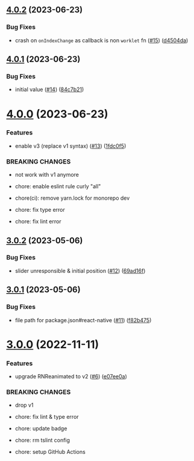 ## [4.0.2](https://github.com/ken0x0a/react-native-reanimated-slider/compare/v4.0.1...v4.0.2) (2023-06-23)


### Bug Fixes

* crash on `onIndexChange` as callback is non `worklet` fn ([#15](https://github.com/ken0x0a/react-native-reanimated-slider/issues/15)) ([d4504da](https://github.com/ken0x0a/react-native-reanimated-slider/commit/d4504dab63680bee869d98f54993228dc342eada))

## [4.0.1](https://github.com/ken0x0a/react-native-reanimated-slider/compare/v4.0.0...v4.0.1) (2023-06-23)


### Bug Fixes

* initial value ([#14](https://github.com/ken0x0a/react-native-reanimated-slider/issues/14)) ([84c7b21](https://github.com/ken0x0a/react-native-reanimated-slider/commit/84c7b2119ac0a978df068dc32f6c8d2fa3fccacd))

# [4.0.0](https://github.com/ken0x0a/react-native-reanimated-slider/compare/v3.0.2...v4.0.0) (2023-06-23)


### Features

* enable v3 (replace v1 syntax) ([#13](https://github.com/ken0x0a/react-native-reanimated-slider/issues/13)) ([1fdc0f5](https://github.com/ken0x0a/react-native-reanimated-slider/commit/1fdc0f56e627940382dc27420557a29ddb066823))


### BREAKING CHANGES

* not work with v1 anymore

* chore: enable eslint rule curly "all"

* chore(ci): remove yarn.lock for monorepo dev

* chore: fix type error

* chore: fix lint error

## [3.0.2](https://github.com/ken0x0a/react-native-reanimated-slider/compare/v3.0.1...v3.0.2) (2023-05-06)


### Bug Fixes

* slider unresponsible & initial position ([#12](https://github.com/ken0x0a/react-native-reanimated-slider/issues/12)) ([69ad16f](https://github.com/ken0x0a/react-native-reanimated-slider/commit/69ad16f10f7644b3484da50f96de0ce60f856cb0))

## [3.0.1](https://github.com/ken0x0a/react-native-reanimated-slider/compare/v3.0.0...v3.0.1) (2023-05-06)


### Bug Fixes

* file path for package.json#react-native  ([#11](https://github.com/ken0x0a/react-native-reanimated-slider/issues/11)) ([f82b475](https://github.com/ken0x0a/react-native-reanimated-slider/commit/f82b475f7c1cb9253f09119dfee1edbb1c955caf))

# [3.0.0](https://github.com/ken0x0a/react-native-reanimated-slider/compare/v2.0.0...v3.0.0) (2022-11-11)


### Features

* upgrade RNReanimated to v2 ([#6](https://github.com/ken0x0a/react-native-reanimated-slider/issues/6)) ([e07ee0a](https://github.com/ken0x0a/react-native-reanimated-slider/commit/e07ee0abdadfbc473230f3f07a7c6334764e52e6))


### BREAKING CHANGES

* drop v1

* chore: fix lint & type error

* chore: update badge

* chore: rm tslint config

* chore: setup GitHub Actions
